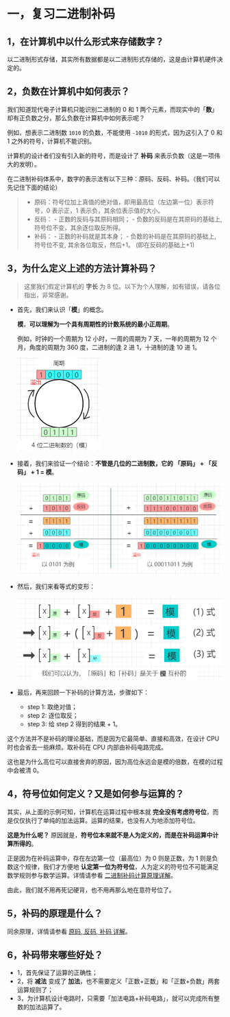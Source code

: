 # 一，复习二进制补码

## 1，在计算机中以什么形式来存储数字？
以二进制形式存储，其实所有数据都是以二进制形式存储的，这是由计算机硬件决定的。

## 2，负数在计算机中如何表示？
我们知道现代电子计算机只能识别二进制的 0 和 1 两个元素，而现实中的「**数**」却有正负数之分，那么负数在计算机中如何表示呢？

例如，想表示二进制数 `1010` 的负数，不能使用 `-1010` 的形式，因为这引入了 0 和 1 之外的符号，计算机不能识别。

计算机的设计者们没有引入新的符号，而是设计了 **补码** 来表示负数（这是一项伟大的发明）。

在二进制补码体系中，数字的表示法有以下三种：原码、反码、补码。（我们可以先记住下面的结论）

> - 原码：符号位加上真值的绝对值，即用最高位（左边第一位）表示符号，0 表示正，1 表示负，其余位表示值的大小。
> - 反码：
      - 正数的反码与其原码相同；
      - 负数的反码是在其原码的基础上, 符号位不变，其余逐位取反所得。
> - 补码：
      - 正数的补码就是其本身；
      - 负数的补码是在其原码的基础上, 符号位不变, 其余各位取反，然后+1。 (即在反码的基础上+1)

## 3，为什么定义上述的方法计算补码？

> 这里我们假定计算机的 **字长** 为 8 位。以下为个人理解，如有错误，请各位指出，非常感谢。
- 首先，我们来认识「**模**」的概念。

  **模**，**可以理解为一个具有周期性的计数系统的最小正周期**。

  例如，时钟的一个周期为 12 小时，一周的周期为 7 天，一年的周期为 12 个月，角度的周期为 360 度，二进制的逢 2 进 1，十进制的逢 10 进 1。

  ![模的概念](../images/bit_1.png)

- 接着，我们来验证一个结论：**不管是几位的二进制数，它的 「原码」 + 「反码」 + 1 = 模**。

    ![](../images/bit_2.png)

- 然后，我们来看等式的变形：

    ![](../images/bit_3.png)

- 最后，再来回顾一下补码的计算方法，步骤如下：
  - step 1: 取绝对值；
  - step 2: 逐位取反；
  - step 3: 给 step 2 得到的结果 + 1。

这个方法并不是补码的理论基础，而是因为它最简单、直接和高效，在设计 CPU 时也会省去一些麻烦。取补码在 CPU 内部由补码电路完成。

这也是为什么高位可以直接舍弃的原因，因为高位永远会是模的倍数，在模的过程中会被清 0。


## 4，符号位如何定义？又是如何参与运算的？
其实，从上面的示例可知，计算机在运算过程中根本就 **完全没有考虑符号位**，而是仅仅执行了单纯的加法运算。运算的结果，也没有人为地添加符号位。

**这是为什么呢？**
原因就是，**符号位本来就不是人为定义的，而是在补码运算中计算所得的**。

正是因为在补码运算中，存在左边第一位（最高位）为 0 则是正数，为 1 则是负数这个规律，我们才方便地 **认定第一位为符号位**，人为定义的符号位不可能满足数学规则参与数学运算。详情请参看 [二进制补码计算原理详解](https://blog.csdn.net/zhuozuozhi/article/details/80896838)。

由此，我们就不用再死记硬背，也不用再那么地在意符号位了。

## 5，补码的原理是什么？

同余原理，详情请参看 [原码, 反码, 补码 详解](https://www.cnblogs.com/zhangziqiu/archive/2011/03/30/ComputerCode.html)。

## 6，补码带来哪些好处？
- 1，首先保证了运算的正确性；
- 2，将 **减法** 变成了 **加法**，也不需要定义「正数+正数」和「正数+负数」两套运算规则了；
- 3，为计算机设计电路时，只需要「加法电路+补码电路」，就可以完成所有整数的加法运算了。
